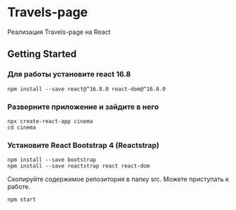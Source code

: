 # Travels-page
Реализация Travels-page на React

## Getting Started

### Для работы установите react 16.8
```
npm install --save react@^16.8.0 react-dom@^16.8.0
```

###  Разверните приложение и зайдите в него
```
npx create-react-app cinema
cd cinema
```

### Установите React Bootstrap 4 (Reactstrap)
```
npm install --save bootstrap
npm install --save reactstrap react react-dom
```

Скопируйте содержимое репозитория в папку src. Можете приступать к работе.
```
npm start
```